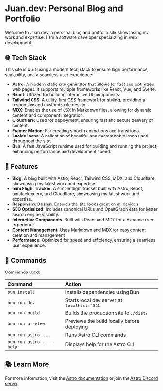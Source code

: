 # Juan.dev: Personal Blog and Portfolio

Welcome to Juan.dev, a personal blog and portfolio site showcasing my work and expertise. I am a software developer specializing in web development.

## 🌐 Tech Stack

This site is built using a modern tech stack to ensure high performance, scalability, and a seamless user experience:

- **Astro**: A modern static site generator that allows for fast and optimized web pages. It supports multiple frameworks like React, Vue, and Svelte.
- **React**: Utilized for building interactive UI components.
- **Tailwind CSS**: A utility-first CSS framework for styling, providing a responsive and customizable design.
- **MDX**: Enables the use of JSX in Markdown files, allowing for dynamic content and component integration.
- **Cloudflare**: Used for deployment, ensuring fast and secure delivery of content.
- **Framer Motion**: For creating smooth animations and transitions.
- **Lucide Icons**: A collection of beautiful and customizable icons used throughout the site.
- **Bun**: A fast JavaScript runtime used for building and running the project, enhancing performance and development speed.

## 🚀 Features

- **Blog**: A blog built with Astro, React, Tailwind CSS, MDX, and Cloudflare, showcasing my latest work and expertise.
- **mini Flight Tracker**: A simple flight tracker built with Astro, React, tanstack query, and Cloudflare, showcasing my latest work and expertise.
- **Responsive Design**: Ensures the site looks great on all devices.
- **SEO Optimized**: Includes canonical URLs and OpenGraph data for better search engine visibility.
- **Interactive Components**: Built with React and MDX for a dynamic user experience.
- **Content Management**: Uses Markdown and MDX for easy content creation and management.
- **Performance**: Optimized for speed and efficiency, ensuring a seamless user experience.


## 🧞 Commands

Commands used:

| Command                   | Action                                           |
| :------------------------ | :----------------------------------------------- |
| `bun install`             | Installs dependencies using Bun                  |
| `bun run dev`             | Starts local dev server at `localhost:4321`      |
| `bun run build`           | Builds the production site to `./dist/`          |
| `bun run preview`         | Previews the build locally before deploying      |
| `bun run astro ...`       | Runs Astro CLI commands                          |
| `bun run astro -- --help` | Displays help for the Astro CLI                  |

## 📚 Learn More

For more information, visit the [Astro documentation](https://docs.astro.build) or join the [Astro Discord server](https://astro.build/chat).
